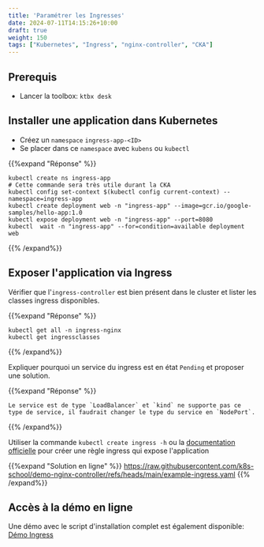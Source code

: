 ```yaml
---
title: 'Paramétrer les Ingresses'
date: 2024-07-11T14:15:26+10:00
draft: true
weight: 150
tags: ["Kubernetes", "Ingress", "nginx-controller", "CKA"]
---
```


## Prerequis

- Lancer la toolbox: `ktbx desk`

## Installer une application dans Kubernetes

- Créez un `namespace` `ingress-app-<ID>`
- Se placer dans ce `namespace` avec `kubens` ou `kubectl`

{{%expand "Réponse" %}}
```shell
kubectl create ns ingress-app
# Cette commande sera très utile durant la CKA
kubectl config set-context $(kubectl config current-context) --namespace=ingress-app
kubectl create deployment web -n "ingress-app" --image=gcr.io/google-samples/hello-app:1.0
kubectl expose deployment web -n "ingress-app" --port=8080
kubectl  wait -n "ingress-app" --for=condition=available deployment web
```
{{% /expand%}}

## Exposer l'application via Ingress

Vérifier que l'`ingress-controller` est bien présent dans le cluster et lister les classes ingress disponibles.

{{%expand "Réponse" %}}
```shell
kubectl get all -n ingress-nginx
kubectl get ingressclasses
```
{{% /expand%}}

Expliquer pourquoi un service du ingress est en état `Pending` et proposer une solution.

{{%expand "Réponse" %}}
```shell
Le service est de type `LoadBalancer` et `kind` ne supporte pas ce type de service, il faudrait changer le type du service en `NodePort`.
```
{{% /expand%}}

Utiliser la commande `kubectl create ingress -h` ou la [documentation officielle](https://kubernetes.io/docs/concepts/services-networking/ingress/) pour créer une règle ingress qui expose l'application

{{%expand "Solution en ligne" %}}
https://raw.githubusercontent.com/k8s-school/demo-nginx-controller/refs/heads/main/example-ingress.yaml
{{% /expand%}}

## Accès à la démo en ligne

Une démo avec le script d'installation complet est également disponible: [Démo Ingress](https://github.com/k8s-school/demo-nginx-controller.git)
